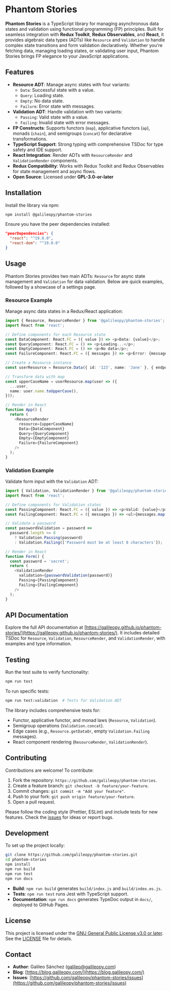 # Phantom Stories

**Phantom Stories** is a TypeScript library for managing asynchronous data states and validation using functional programming (FP) principles. Built for seamless integration with **Redux Toolkit**, **Redux Observables**, and **React**, it provides algebraic data types (ADTs) like `Resource` and `Validation` to handle complex state transitions and form validation declaratively. Whether you're fetching data, managing loading states, or validating user input, Phantom Stories brings FP elegance to your JavaScript applications.

## Features

- **Resource ADT**: Manage async states with four variants:
  - `Data`: Successful state with a value.
  - `Query`: Loading state.
  - `Empty`: No data state.
  - `Failure`: Error state with messages.
- **Validation ADT**: Handle validation with two variants:
  - `Passing`: Valid state with a value.
  - `Failing`: Invalid state with error messages.
- **FP Constructs**: Supports functors (`map`), applicative functors (`ap`), monads (`chain`), and semigroups (`concat`) for declarative transformations.
- **TypeScript Support**: Strong typing with comprehensive TSDoc for type safety and IDE support.
- **React Integration**: Render ADTs with `ResourceRender` and `ValidationRender` components.
- **Redux Compatibility**: Works with Redux Toolkit and Redux Observables for state management and async flows.
- **Open Source**: Licensed under **GPL-3.0-or-later**

## Installation

Install the library via npm:

```bash
npm install @galileopy/phantom-stories
```

Ensure you have the peer dependencies installed:

```json
"peerDependencies": {
  "react": "^19.0.0",
  "react-dom": "^19.0.0"
}
```

## Usage

Phantom Stories provides two main ADTs: `Resource` for async state management and `Validation` for data validation. Below are quick examples, followed by a showcase of a settings page.

### Resource Example

Manage async data states in a Redux/React application:

```typescript
import { Resource, ResourceRender } from '@galileopy/phantom-stories';
import React from 'react';

// Define components for each Resource state
const DataComponent: React.FC = ({ value }) => <p>Data: {value}</p>;
const QueryComponent: React.FC = () => <p>Loading...</p>;
const EmptyComponent: React.FC = () => <p>No data</p>;
const FailureComponent: React.FC = ({ messages }) => <p>Error: {messages.join(', ')}</p>;

// Create a Resource instance
const userResource = Resource.Data({ id: '123', name: 'Jane' }, { endpoint: '/users' });

// Transform data with map
const upperCaseName = userResource.map(user => ({
  ...user,
  name: user.name.toUpperCase(),
}));

// Render in React
function App() {
  return (
    <ResourceRender
      resource={upperCaseName}
      Data={DataComponent}
      Query={QueryComponent}
      Empty={EmptyComponent}
      Failure={FailureComponent}
    />
  );
}
```

### Validation Example

Validate form input with the `Validation` ADT:

```typescript
import { Validation, ValidationRender } from '@galileopy/phantom-stories';
import React from 'react';

// Define components for Validation states
const PassingComponent: React.FC = ({ value }) => <p>Valid: {value}</p>;
const FailingComponent: React.FC = ({ messages }) => <ul>{messages.map(msg => <li key={msg}>{msg}</li>)}</ul>;

// Validate a password
const passwordValidation = password =>
  password.length >= 8
    ? Validation.Passing(password)
    : Validation.Failing(['Password must be at least 8 characters']);

// Render in React
function Form() {
  const password = 'secret';
  return (
    <ValidationRender
      validation={passwordValidation(password)}
      Passing={PassingComponent}
      Failing={FailingComponent}
    />
  );
}
```

## API Documentation

Explore the full API documentation at [https://galileopy.github.io/phantom-stories/](https://galileopy.github.io/phantom-stories/). It includes detailed TSDoc for `Resource`, `Validation`, `ResourceRender`, and `ValidationRender`, with examples and type information.

## Testing

Run the test suite to verify functionality:

```bash
npm run test
```

To run specific tests:

```bash
npm run test:validation  # Tests for Validation ADT
```

The library includes comprehensive tests for:
- Functor, applicative functor, and monad laws (`Resource`, `Validation`).
- Semigroup operations (`Validation.concat`).
- Edge cases (e.g., `Resource.getDataOr`, empty `Validation.Failing` messages).
- React component rendering (`ResourceRender`, `ValidationRender`).

## Contributing

Contributions are welcome! To contribute:

1. Fork the repository: `https://github.com/galileopy/phantom-stories`.
2. Create a feature branch: `git checkout -b feature/your-feature`.
3. Commit changes: `git commit -m "Add your feature"`.
4. Push to your fork: `git push origin feature/your-feature`.
5. Open a pull request.

Please follow the coding style (Prettier, ESLint) and include tests for new features. Check the [issues](https://github.com/galileopy/phantom-stories/issues) for ideas or report bugs.

## Development

To set up the project locally:

```bash
git clone https://github.com/galileopy/phantom-stories.git
cd phantom-stories
npm install
npm run build
npm run test
npm run docs
```

- **Build**: `npm run build` generates `build/index.js` and `build/index.es.js`.
- **Tests**: `npm run test` runs Jest with TypeScript support.
- **Documentation**: `npm run docs` generates TypeDoc output in `docs/`, deployed to GitHub Pages.

## License

This project is licensed under the [GNU General Public License v3.0 or later](LICENSE). See the [LICENSE](LICENSE) file for details.

## Contact

- **Author**: Galileo Sánchez ([galileo@galileopy.com](mailto:galileo@galileopy.com))
- **Blog**: [https://blog.galileopy.com/](https://blog.galileopy.com/)
- **Issues**: [https://github.com/galileopy/phantom-stories/issues](https://github.com/galileopy/phantom-stories/issues)
